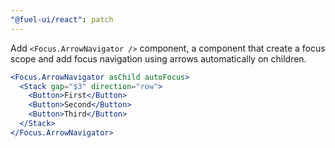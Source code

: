 ```yaml
---
"@fuel-ui/react": patch
---
```


Add `<Focus.ArrowNavigator />` component, a component that create a focus scope and add focus navigation using arrows automatically on children.

````jsx
<Focus.ArrowNavigator asChild autoFocus>
  <Stack gap="$3" direction="row">
    <Button>First</Button>
    <Button>Second</Button>
    <Button>Third</Button>
  </Stack>
</Focus.ArrowNavigator>
````
